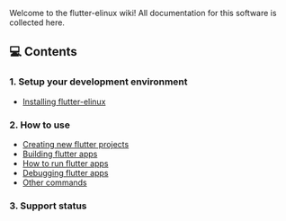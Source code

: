 Welcome to the flutter-elinux wiki! All documentation for this software is collected here.

## 💻 Contents
### 1. Setup your development environment
- [Installing flutter-elinux](https://github.com/sony/flutter-elinux/wiki/Installing-flutter-elinux)

### 2. How to use
- [Creating new flutter projects]()
- [Building flutter apps](https://github.com/sony/flutter-elinux/wiki/Building-flutter-apps)
- [How to run flutter apps](https://github.com/sony/flutter-elinux/wiki/How-to-run-flutter-apps)
- [Debugging flutter apps]()
- [Other commands](https://github.com/sony/flutter-elinux/wiki/Other-commands)

### 3. Support status
